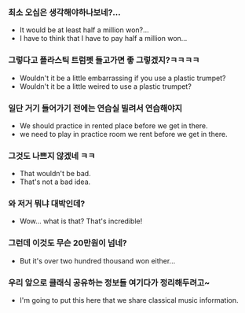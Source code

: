 ### 최소 오십은 생각해야하나보네?...

- It would be at least half a million won?...
- I have to think that I have to pay half a million won...

### 그렇다고 플라스틱 트럼펫 들고가면 좋 그렇겠지?ㅋㅋㅋㅋ

- Wouldn't it be a little embarrassing if you use a plastic trumpet?
- Wouldn't it be a little weired to use a plastic trumpet?

### 일단 거기 들어가기 전에는 연습실 빌려서 연습해야지

- We should practice in rented place before we get in there.
- we need to play in practice room we rent before we get in there.

### 그것도 나쁘지 않겠네 ㅋㅋ

- That wouldn't be bad.
- That's not a bad idea.

### 와 저거 뭐냐 대박인데?

- Wow... what is that? That's incredible!

### 그런데 이것도 무슨 20만원이 넘네?

- But it's over two hundred thousand won either...

### 우리 앞으로 클래식 공유하는 정보들 여기다가 정리해두려고~

- I'm going to put this here that we share classical music information.

